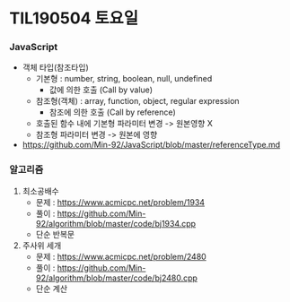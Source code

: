 # TIL190504 토요일

### JavaScript

- 객체 타입(참조타입)
  - 기본형 : number, string, boolean, null, undefined
    - 값에 의한 호출 (Call by value)
  - 참조형(객체) : array, function, object, regular expression
    - 참조에 의한 호출 (Call by reference)
  - 호출된 함수 내에 기본형 파라미터 변경 -> 원본영향 X
  - 참조형 파라미터 변경 -> 원본에 영향
- <https://github.com/Min-92/JavaScript/blob/master/referenceType.md>



### 알고리즘

1. 최소공배수
   - 문제 : <https://www.acmicpc.net/problem/1934>
   - 풀이 : <https://github.com/Min-92/algorithm/blob/master/code/bj1934.cpp>
   - 단순 반복문
2. 주사위 세개
   - 문제 : <https://www.acmicpc.net/problem/2480>
   - 풀이 : <https://github.com/Min-92/algorithm/blob/master/code/bj2480.cpp>
   - 단순 계산